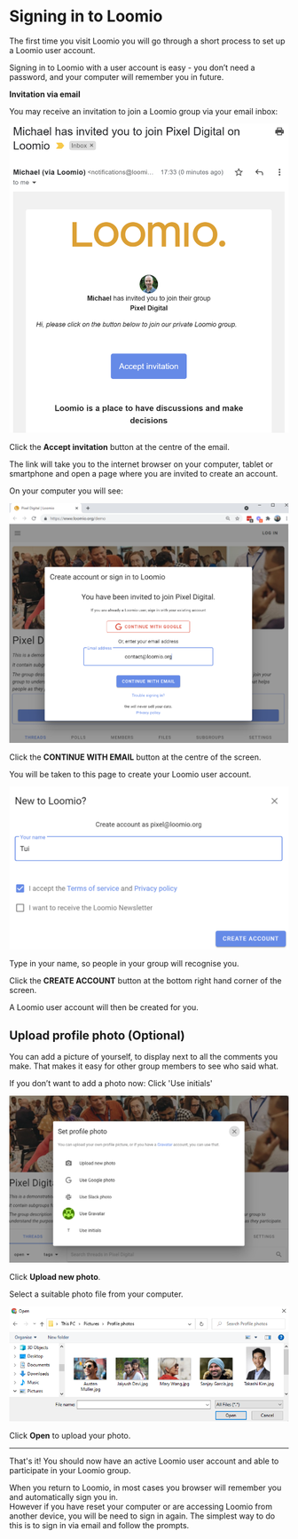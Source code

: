 # Signing in to Loomio

The first time you visit Loomio you will go through a short process to set up a Loomio user account. 

Signing in to Loomio with a user account is easy - you don’t need a password, and your computer will remember you in future.

**Invitation via email**

You may receive an invitation to join a Loomio group via your email inbox:

![](invitation.png#width-50)

Click the **Accept invitation** button at the centre of the email.

The link will take you to the internet browser on your computer, tablet or smartphone and open a page where you are invited to create an account.

On your computer you will see:

![](sign-in.png#width-80)

Click the **CONTINUE WITH EMAIL** button at the centre of the screen.

You will be taken to this page to create your Loomio user account.

![](create-account.png#width-80)

Type in your name, so people in your group will recognise you.

Click the **CREATE ACCOUNT** button at the bottom right hand corner of the screen.

A Loomio user account will then be created for you.

## Upload profile photo (Optional)

You can add a picture of yourself, to display next to all the comments you make. That makes it easy for other group members to see who said what.

If you don’t want to add a photo now: Click 'Use initials'

![](select-photo.png#width-80)

Click **Upload new photo**.

Select a suitable photo file from your computer.

![](upload-photo-new.png#width-80)

Click **Open** to upload your photo.

---

That's it! You should now have an active Loomio user account and able to participate in your Loomio group.  

When you return to Loomio, in most cases you browser will remember you and automatically sign you in.  
However if you have reset your computer or are accessing Loomio from another device, you will be need to sign in again.  The simplest way to do this is to sign in via email and follow the prompts.



